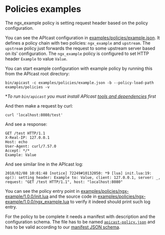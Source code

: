 # Policies examples

The ngx_example policy is setting request header based on the policy configuration.

You can see the APIcast configuration in [examples/policies/example.json](./example.json).
It defines a policy chain with two policies: `ngx_example` and `upstream`.
The `upstream` policy just forwards the request to some upstream server based on its' configuration.
The `ngx_example` policy is configured to set HTTP header `Example` to value `Value`.

You can start example configuration with example policy by running this from the APIcast root directory:

```shell
bin/apicast -c examples/policies/example.json -b --policy-load-path examples/policies -v
```
**To run `bin/apicast` you must install APIcast [tools and dependencies](../../README.md#tools-and-dependencies) first* 

And then make a request by curl:

```shell
curl 'localhost:8080/test'
```

And see a response:

```http
GET /test HTTP/1.1
X-Real-IP: 127.0.0.1
Host: echo
User-Agent: curl/7.57.0
Accept: */*
Example: Value
```

And see similar line in the APIcast log:

```
2018/02/08 10:01:48 [notice] 72249#10132050: *9 [lua] init.lua:19: op(): setting header: Example to: Value, client: 127.0.0.1, server: _, request: "GET /test HTTP/1.1", host: "localhost:8080"
```

You can see the policy entry point in [examples/policies/ngx-example/1.0.0/init.lua](./ngx-example/1.0.0/init.lua) and the source code in
[examples/policies/ngx-example/1.0.0/ngx_example.lua](./ngx-example/1.0.0/ngx_example.lua) to verify it indeed should print such log entry.

For the policy to be complete it needs a manifest with description and the configuration schema.
The file has to be named [`apicast-policy.json`](./ngx-example/1.0.0/apicast-policy.json) and has
to be valid according to our [manifest JSON schema](../../gateway/src/apicast/policy/manifest-schema.json).

